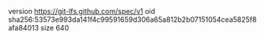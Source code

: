 version https://git-lfs.github.com/spec/v1
oid sha256:53573e993da141f4c99591659d306a65a812b2b07151054cea5825f8afa84013
size 640
